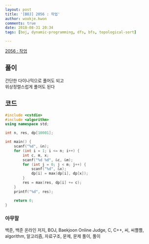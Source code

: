 ```yaml
---
layout: post
title: '[BOJ] 2056 : 작업'
author: wookje.kwon
comments: true
date: 2018-08-31 20:34
tags: [boj, dynamic-programming, dfs, bfs, topological-sort]

---
```


[2056 : 작업](https://www.acmicpc.net/problem/2056)  

## 풀이

간단한 다이나믹으로 풀어도 되고  
위상정렬스럽게 풀어도 된다  

## 코드

```cpp
#include <cstdio>
#include <algorithm>
using namespace std;

int n, res, dp[10001];

int main() {
    scanf("%d", &n);
    for (int i = 1; i <= n; i++) {
        int c, m, x;
        scanf("%d %d", &c, &m);
        for (int j = 0; j < m; j++) {
            scanf("%d", &x);
            dp[i] = max(dp[i], dp[x]);
        }
        res = max(res, dp[i] += c);
    }
    printf("%d", res);

    return 0;
}
```

### 아무말  
백준, 백준 온라인 저지, BOJ, Baekjoon Online Judge, C, C++, 씨, 씨쁠쁠, algorithm, 알고리즘, 자료구조, 문제, 문제 풀이, 풀이
